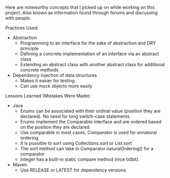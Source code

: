 Here are noteworthy concepts that I picked up on while working on this project.
Also known as information found through forums and discussing with people.

Practices Used:
* Abstraction
    * Programming to an interface for the sake of abstraction and DRY principle
    * Defining a concrete implementation of an interface via an abstract class
    * Extending an abstract class with another abstract class for additional concrete methods
* Dependency injection of data structures
    * Makes it easier for testing
    * Can use mock objects more easily

Lessons Learned (Mistakes Were Made):
* Java
    * Enums can be associated with their ordinal value (position they are declared). No need
    for long switch-case statements.
    * Enums implement the Comparable interface and are ordered based on the position they are declared.
    * Use comparable in most cases. Comparator is used for unnatural ordering.
    * It is possible to sort using Collections.sort or List.sort
    * The sort method can take in Comparator.naturalOrdering() for a comparator
    * Integer has a built-in static compare method (nice tidbit).
* Maven
    * Use RELEASE or LATEST for dependency versions